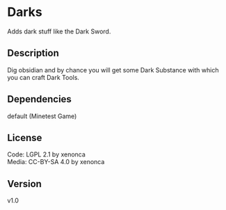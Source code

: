 Darks
=========

Adds dark stuff like the Dark Sword.

Description
-----------
Dig obsidian and by chance you will get some Dark Substance with which you can craft Dark Tools.


Dependencies
--------------
default (Minetest Game)


License
---------

Code: LGPL 2.1 by xenonca  
Media: CC-BY-SA 4.0 by xenonca


Version
---------
v1.0
